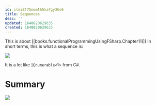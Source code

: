 ```yaml
---
id: ilmi8f75nomth5ka7gy36e6
title: Sequences
desc: ''
updated: 1648020629635
created: 1648020629635
---
```

This is about [[books.functionalProgrammingUsingFSharp.Chapter11]]]
In short terms, this is what a sequence is:

![](/assets/images/2022-03-23-08-42-58.png)

It is a lot like `IEnumerable<T>` from C#.

# Summary
![](/assets/images/2022-03-23-09-52-34.png)

